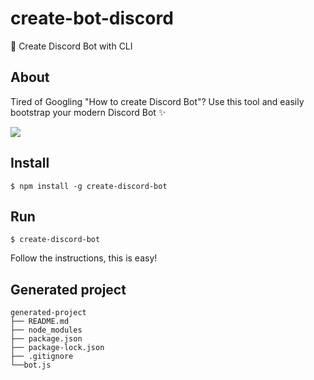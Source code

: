 # create-bot-discord
🚀 Create Discord Bot with CLI

## About
Tired of Googling "How to create Discord Bot"? Use this tool and easily bootstrap your modern Discord Bot ✨

![](https://s1.gifyu.com/images/KAP.gif)

## Install
`$ npm install -g create-discord-bot`

## Run
`$ create-discord-bot`

Follow the instructions, this is easy!

## Generated project
```
generated-project
├── README.md
├── node_modules
├── package.json
├── package-lock.json
├── .gitignore
└──bot.js
```
